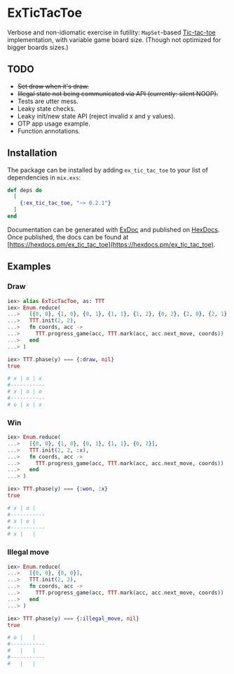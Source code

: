 # ExTicTacToe

Verbose and non-idiomatic exercise in futility: `MapSet`-based [Tic-tac-toe](https://en.wikipedia.org/wiki/Tic-tac-toe) implementation, with variable game board size. (Though not optimized for bigger boards sizes.)

## TODO

- ~~Set draw when it's draw.~~
- ~~Illegal state not being communicated via API (currently: silent NOOP).~~
- Tests are utter mess.
- Leaky state checks.
- Leaky init/new state API (reject invalid x and y values).
- OTP app usage example.
- Function annotations.

## Installation

The package can be installed
by adding `ex_tic_tac_toe` to your list of dependencies in `mix.exs`:

```elixir
def deps do
  [
    {:ex_tic_tac_toe, "~> 0.2.1"}
  ]
end
```

Documentation can be generated with [ExDoc](https://github.com/elixir-lang/ex_doc)
and published on [HexDocs](https://hexdocs.pm). Once published, the docs can
be found at [https://hexdocs.pm/ex_tic_tac_toe](https://hexdocs.pm/ex_tic_tac_toe).

## Examples

### Draw

```elixir
iex> alias ExTicTacToe, as: TTT
iex> Enum.reduce(
...>   [{0, 0}, {1, 0}, {0, 1}, {1, 1}, {1, 2}, {0, 2}, {2, 0}, {2, 1}, {2, 2}],
...>   TTT.init(2, 2),
...>   fn coords, acc ->
...>     TTT.progress_game(acc, TTT.mark(acc, acc.next_move, coords))
...>   end
...> )

iex> TTT.phase(y) === {:draw, nil}
true

# x | o | x
#-----------
# x | o | o
#-----------
# o | x | x
```

### Win

```elixir
iex> Enum.reduce(
...>   [{0, 0}, {1, 0}, {0, 1}, {1, 1}, {0, 2}],
...>   TTT.init(2, 2, :x),
...>   fn coords, acc ->
...>     TTT.progress_game(acc, TTT.mark(acc, acc.next_move, coords))
...>   end
...> )

iex> TTT.phase(y) === {:won, :x}
true

# x | o |
#-----------
# x | o |
#-----------
# x |   |
```

### Illegal move

```elixir
iex> Enum.reduce(
...>   [{0, 0}, {0, 0}],
...>   TTT.init(2, 2),
...>   fn coords, acc ->
...>     TTT.progress_game(acc, TTT.mark(acc, acc.next_move, coords))
...>   end
...> )

iex> TTT.phase(y) === {:illegal_move, nil}
true

# o |   |
#-----------
#   |   |
#-----------
#   |   |
```
